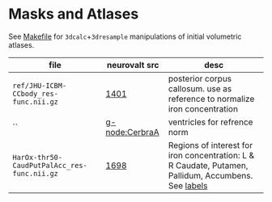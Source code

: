 # Masks and Atlases

See [Makefile](./Makefile) for `3dcalc`+`3dresample` manipulations of initial volumetric atlases.

|file|neurovalt src|desc|
|-|-|-|
|`ref/JHU-ICBM-CCbody_res-func.nii.gz`| [1401](https://neurovault.org/images/1401/) | posterior corpus callosum. use as reference to normalize iron concentration|
|``|[g-node:CerbraA](https://gin.g-node.org/anamanera/CerebrA/src/master/)|ventricles for refrence norm|
|`HarOx-thr50-CaudPutPalAcc_res-func.nii.gz`| [1698](https://neurovault.org/images/1698/) | Regions of interest for iron concentration: L & R Caudate, Putamen, Pallidum, Accumbens. See [labels](./HarOx-thr50-CaudPutPalAcc_labels.tsv)|

